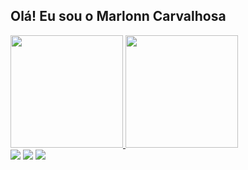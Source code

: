 ## Olá! Eu sou o Marlonn Carvalhosa 
 <div>
  <a href="https://github.com/marlonncarvalhosa">
  <img height="180em" src="https://github-readme-stats.vercel.app/api?username=marlonncarvalhosa&show_icons=true&theme=tokyonight&include_all_commits=true&count_private=true"/>
  <img height="180em" src=""/>
</div>
 <div> 
  <a href="https://api.whatsapp.com/send?phone=5522981365723&text=Ol%C3%A1!" target="_blank"><img src="https://img.shields.io/badge/WhatsApp-25D366?style=for-the-badge&logo=whatsapp&logoColor=white" target="_blank"></a>
  <a href="https://instagram.com/marlonncarvalhosa" target="_blank"><img src="https://img.shields.io/badge/-Instagram-%23E4405F?style=for-the-badge&logo=instagram&logoColor=white" target="_blank"></a>
  <a href="https://www.linkedin.com/in/marlonn-carvalhosa" target="_blank"><img src="https://img.shields.io/badge/-LinkedIn-%230077B5?style=for-the-badge&logo=linkedin&logoColor=white" target="_blank"></a> 
</div>
